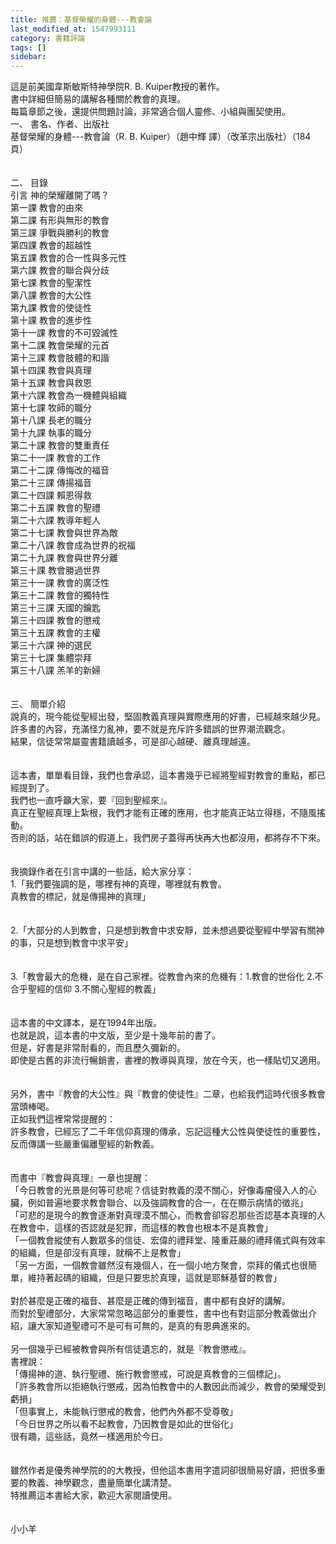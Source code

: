 ```yaml
---
title: 推薦：基督榮耀的身體---教會論
last_modified_at: 1547993111
category: 書籍評論
tags: []
sidebar: 
---
```


<p>這是前美國韋斯敏斯特神學院R. B. Kuiper教授的著作。<br/>書中詳細但簡易的講解各種關於教會的真理。<br/>每篇章節之後，還提供問題討論，非常適合個人靈修、小組與團契使用。<br/><!--more-->一、	書名、作者、出版社<br/>基督榮耀的身體---教會論（R. B. Kuiper）（趙中輝 譯）（改革宗出版社）（184頁）<br/><br/><br/>二、	目錄<br/>引言         神的榮耀離開了嗎？<br/>第一課       教會的由來<br/>第二課       有形與無形的教會<br/>第三課       爭戰與勝利的教會<br/>第四課       教會的超越性<br/>第五課       教會的合一性與多元性<br/>第六課       教會的聯合與分歧<br/>第七課       教會的聖潔性<br/>第八課       教會的大公性<br/>第九課       教會的使徒性<br/>第十課       教會的進步性<br/>第十一課     教會的不可毀滅性<br/>第十二課     教會榮耀的元首<br/>第十三課     教會肢體的和諧<br/>第十四課     教會與真理<br/>第十五課     教會與救恩<br/>第十六課     教會為一機體與組織<br/>第十七課     牧師的職分<br/>第十八課     長老的職分<br/>第十九課     執事的職分<br/>第二十課     教會的雙重責任<br/>第二十一課   教會的工作<br/>第二十二課   傳悔改的福音<br/>第二十三課   傳揚福音<br/>第二十四課   賴恩得救<br/>第二十五課   教會的聖禮<br/>第二十六課   教導年輕人<br/>第二十七課   教會與世界為敵<br/>第二十八課   教會成為世界的祝福<br/>第二十九課   教會與世界分離<br/>第三十課     教會勝過世界<br/>第三十一課   教會的廣泛性<br/>第三十二課   教會的獨特性<br/>第三十三課   天國的鑰匙<br/>第三十四課   教會的懲戒<br/>第三十五課   教會的主權<br/>第三十六課   神的選民<br/>第三十七課   集體崇拜<br/>第三十八課   羔羊的新婦<br/><br/><br/>三、	簡單介紹<br/>說真的，現今能從聖經出發，堅固教義真理與實際應用的好書，已經越來越少見。<br/>許多書的內容，充滿怪力亂神，要不就是充斥許多錯誤的世界潮流觀念。<br/>結果，信徒常常屬靈書籍讀越多，可是卻心越硬、離真理越遠。<br/><br/><br/>這本書，單單看目錄，我們也會承認，這本書幾乎已經將聖經對教會的重點，都已經提到了。<br/>我們也一直呼籲大家，要『回到聖經來』。<br/>真正在聖經真理上紮根，我們才能有正確的應用，也才能真正站立得穩，不隨風搖動。<br/>否則的話，站在錯誤的假道上，我們房子蓋得再快再大也都沒用，都將存不下來。<br/><br/><br/>我摘錄作者在引言中講的一些話，給大家分享：<br/>1.「我們要強調的是，哪裡有神的真理，哪裡就有教會。<br/>真教會的標記，就是傳揚神的真理」<br/><br/><br/>2.「大部分的人到教會，只是想到教會中求安靜，並未想過要從聖經中學習有關神的事，只是想到教會中求平安」<br/><br/><br/>3.「教會最大的危機，是在自己家裡。從教會內來的危機有：1.教會的世俗化 2.不合乎聖經的信仰  3.不關心聖經的教義」<br/><br/><br/>這本書的中文譯本，是在1994年出版。<br/>也就是說，這本書的中文版，至少是十幾年前的書了。<br/>但是，好書是非常耐看的，而且歷久彌新的。<br/>即使是古舊的非流行暢銷書，書裡的教導與真理，放在今天，也一樣貼切又適用。<br/><br/><br/>另外，書中『教會的大公性』與『教會的使徒性』二章，也給我們這時代很多教會當頭棒喝。<br/>正如我們這裡常常提醒的：<br/>許多教會，已經忘了二千年信仰真理的傳承，忘記這種大公性與使徒性的重要性，反而傳講一些嚴重偏離聖經的新教義。<br/><br/><br/>而書中『教會與真理』一章也提醒：<br/>「今日教會的光景是何等可悲呢？信徒對教義的漠不關心，好像毒瘤侵入人的心臟，例如普遍地要求教會聯合、以及強調教會的合一，在在顯示病情的徵兆」<br/>「可悲的是現今的教會逐漸對真理漠不關心，而教會卻容忍那些否認基本真理的人在教會中，這樣的否認就是犯罪，而這樣的教會也根本不是真教會」<br/>「一個教會縱使有人數眾多的信徒、宏偉的禮拜堂、隆重莊嚴的禮拜儀式與有效率的組織，但是卻沒有真理，就稱不上是教會」<br/>「另一方面，一個教會雖然沒有幾個人，在一個小地方聚會，崇拜的儀式也很簡單，維持著起碼的組織，但是只要忠於真理，這就是耶穌基督的教會」<br/><br/>對於甚麼是正確的福音、甚麼是正確的傳到福音，書中都有良好的講解。<br/>而對於聖禮部分，大家常常忽略這部分的重要性，書中也有對這部分教義做出介紹，讓大家知道聖禮可不是可有可無的，是真的有恩典進來的。<br/><br/>另一個幾乎已經被教會與所有信徒遺忘的，就是『教會懲戒』。<br/>書裡說：<br/>「傳揚神的道、執行聖禮、施行教會懲戒，可說是真教會的三個標記」。<br/>「許多教會所以拒絕執行懲戒，因為怕教會中的人數因此而減少，教會的榮耀受到虧損」<br/>「但事實上，未能執行懲戒的教會，他們內外都不受尊敬」<br/>「今日世界之所以看不起教會，乃因教會是如此的世俗化」<br/>很有趣，這些話，竟然一樣適用於今日。<br/><br/><br/>雖然作者是優秀神學院的的大教授，但他這本書用字遣詞卻很簡易好讀，把很多重要的教義、神學觀念，盡量簡單化講清楚。<br/>特推薦這本書給大家，歡迎大家閱讀使用。<br/><br/><br/>小小羊<br/><br/></p>